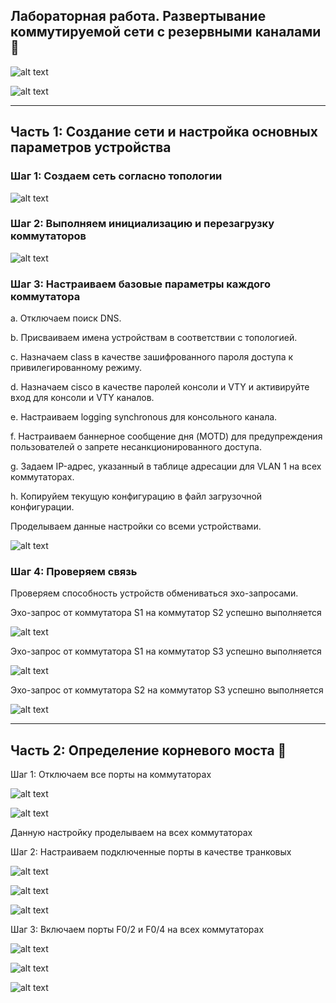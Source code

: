 ## Лабораторная работа. Развертывание коммутируемой сети с резервными каналами 🏢

![alt text](https://github.com/Eliminir/OTUSLABS/blob/Labs/LAB7/1.JPG)

![alt text](https://github.com/Eliminir/OTUSLABS/blob/Labs/LAB7/2.JPG)

___

## Часть 1:	Создание сети и настройка основных параметров устройства



### Шаг 1:	Создаем сеть согласно топологии

![alt text](https://github.com/Eliminir/OTUSLABS/blob/Labs/LAB7/3.JPG)



### Шаг 2:	Выполняем инициализацию и перезагрузку коммутаторов

![alt text](https://github.com/Eliminir/OTUSLABS/blob/Labs/LAB7/4.JPG)



### Шаг 3:	Настраиваем базовые параметры каждого коммутатора

a.	Отключаем поиск DNS.

b.	Присваиваем имена устройствам в соответствии с топологией.

c.	Назначаем class в качестве зашифрованного пароля доступа к привилегированному режиму.

d.	Назначаем cisco в качестве паролей консоли и VTY и активируйте вход для консоли и VTY каналов.

e.	Настраиваем logging synchronous для консольного канала.

f.	Настраиваем баннерное сообщение дня (MOTD) для предупреждения пользователей о запрете несанкционированного доступа.

g.	Задаем IP-адрес, указанный в таблице адресации для VLAN 1 на всех коммутаторах.

h.	Копируйем текущую конфигурацию в файл загрузочной конфигурации.

Проделываем данные настройки со всеми устройствами.

![alt text](https://github.com/Eliminir/OTUSLABS/blob/Labs/LAB7/5.JPG)


### Шаг 4:	Проверяем связь

Проверяем способность устройств обмениваться эхо-запросами.

Эхо-запрос от коммутатора S1 на коммутатор S2 успешно выполняется

![alt text](https://github.com/Eliminir/OTUSLABS/blob/Labs/LAB7/6.JPG)

Эхо-запрос от коммутатора S1 на коммутатор S3 успешно выполняется

![alt text](https://github.com/Eliminir/OTUSLABS/blob/Labs/LAB7/7.JPG)

Эхо-запрос от коммутатора S2 на коммутатор S3 успешно выполняется

![alt text](https://github.com/Eliminir/OTUSLABS/blob/Labs/LAB7/8.JPG)

___


## Часть 2:	Определение корневого моста 🌳


Шаг 1:	Отключaем все порты на коммутаторах

![alt text](https://github.com/Eliminir/OTUSLABS/blob/Labs/LAB7/9.JPG)

![alt text](https://github.com/Eliminir/OTUSLABS/blob/Labs/LAB7/10.JPG)

Данную настройку проделываем на всех коммутаторах


Шаг 2:	Настраиваем подключенные порты в качестве транковых

![alt text](https://github.com/Eliminir/OTUSLABS/blob/Labs/LAB7/11.JPG)

![alt text](https://github.com/Eliminir/OTUSLABS/blob/Labs/LAB7/12.JPG)

![alt text](https://github.com/Eliminir/OTUSLABS/blob/Labs/LAB7/13.JPG)



Шаг 3:	Включаем порты F0/2 и F0/4 на всех коммутаторах

![alt text](https://github.com/Eliminir/OTUSLABS/blob/Labs/LAB7/14.JPG)

![alt text](https://github.com/Eliminir/OTUSLABS/blob/Labs/LAB7/15.JPG)

![alt text](https://github.com/Eliminir/OTUSLABS/blob/Labs/LAB7/16.JPG)



